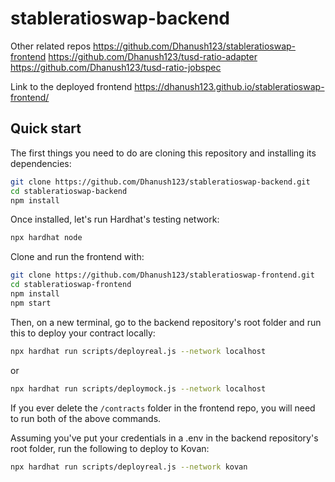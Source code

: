 # stableratioswap-backend

Other related repos https://github.com/Dhanush123/stableratioswap-frontend https://github.com/Dhanush123/tusd-ratio-adapter https://github.com/Dhanush123/tusd-ratio-jobspec

Link to the deployed frontend https://dhanush123.github.io/stableratioswap-frontend/

## Quick start

The first things you need to do are cloning this repository and installing its
dependencies:

```sh
git clone https://github.com/Dhanush123/stableratioswap-backend.git
cd stableratioswap-backend
npm install
```

Once installed, let's run Hardhat's testing network:

```sh
npx hardhat node
```

Clone and run the frontend with:

```sh
git clone https://github.com/Dhanush123/stableratioswap-frontend.git
cd stableratioswap-frontend
npm install
npm start
```

Then, on a new terminal, go to the backend repository's root folder and run this to
deploy your contract locally:

```sh
npx hardhat run scripts/deployreal.js --network localhost
```
or
```sh
npx hardhat run scripts/deploymock.js --network localhost
```
If you ever delete the ```/contracts``` folder in the frontend repo, you will need to run both of the above commands.

Assuming you've put your credentials in a .env in the backend repository's root folder, run the following to deploy to Kovan:
```sh
npx hardhat run scripts/deployreal.js --network kovan
```